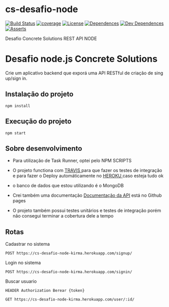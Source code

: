 

# cs-desafio-node

[![Build Status](https://api.travis-ci.org/Kirmayrtomaz/cs-desafio-node.svg?branch=master)](https://travis-ci.org/Kirmayrtomaz/cs-desafio-node) [![coverage](https://codecov.io/gh/Kirmayrtomaz/cs-desafio-node/branch/master/graph/badge.svg)](https://codecov.io/gh/Kirmayrtomaz/cs-desafio-node) [![License](https://img.shields.io/badge/licence-MIT-blue.svg)](LICENSE) [![Dependences](https://david-dm.org/kirmayrtomaz/cs-desafio-node.svg)](https://david-dm.org/kirmayrtomaz/cs-desafio-node) [![Dev Dependences](https://david-dm.org/kirmayrtomaz/cs-desafio-node/dev-status.svg)](https://david-dm.org/kirmayrtomaz/cs-desafio-node/dev-status)
[![Asserts](https://assertible.com/apis/7f23dc6b-b82a-44da-adbf-b0f0e0239410/status?api_token=5xv5naRH2jHz6pf8&cache=1478960362905)](https://assertible.com/dashboard#/services/7f23dc6b-b82a-44da-adbf-b0f0e0239410)

Desafio Concrete Solutions  REST API NODE

# Desafio node.js Concrete Solutions

Crie um aplicativo backend que exporá uma API RESTful de criação de sing up/sign in.


## Instalação do projeto 

```
npm install

```


## Execução do projeto 

```
npm start

```

## Sobre desenvolvimento


* Para utilização de Task Runner, optei pelo NPM SCRIPTS


* O projeto functiona com  [TRAVIS ](https://travis-ci.org/Kirmayrtomaz/cs-desafio-node) para que fazer os testes de integração e para fazer o Deploy automáticamente no [HEROKU ](https://cs-desafio-node-kirma.herokuapp.com/) caso esteja tudo ok

* o banco de dados que estou utilizando é o MongoDB

* Crei também uma documentação  [Documentação da API](http://kirmayrtomaz.github.io/cs-desafio-node/) está no Github pages

* O projeto também possui testes unitários e testes de integração porém não consegui terminar a cobertura dele a tempo



## Rotas

Cadastrar no sistema
```
POST https://cs-desafio-node-kirma.herokuapp.com/signup/
```

Login  no sistema
```
POST https://cs-desafio-node-kirma.herokuapp.com/signin/
```


Buscar usuario

```
HEADER Authorization Berear {token}

GET https://cs-desafio-node-kirma.herokuapp.com/user/:id/
```








